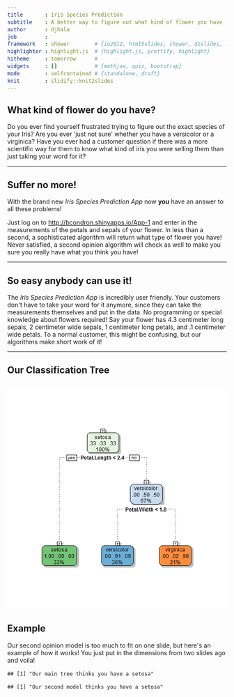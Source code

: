```yaml
---
title       : Iris Species Prediction
subtitle    : A better way to figure out what kind of flower you have
author      : djhala
job         : 
framework   : shower        # {io2012, html5slides, shower, dzslides, ...}
highlighter : highlight.js  # {highlight.js, prettify, highlight}
hitheme     : tomorrow      # 
widgets     : []            # {mathjax, quiz, bootstrap}
mode        : selfcontained # {standalone, draft}
knit        : slidify::knit2slides
---
```


## What kind of flower do you have?

Do you ever find yourself frustrated trying to figure out the exact species of your Iris? Are you ever 'just not sure' whether you have a versicolor or a virginica? Have you ever had a customer question if there was a more scientific way for them to know what kind of iris you were selling them than just taking your word for it?

---

## Suffer no more!

With the brand new <i>Iris Species Prediction App</i> now <b>you</b> have an answer to all these problems!

Just log on to http://bcondron.shinyapps.io/App-1 and enter in the measurements of the petals and sepals of your flower. In less than a second, a sophisticated algorithm will return what type of flower you have! Never satisfied, a second opinion algorithm will check as well to make you sure you really have what you think you have!

---

## So easy anybody can use it!

The <i>Iris Species Prediction App</i> is incredibly user friendly. Your customers don't have to take your word for it anymore, since they can take the measurements themselves and put in the data. No programming or special knowledge about flowers required! Say your flower has 4.3 centimeter long sepals, 2 centimeter wide sepals, 1 centimeter long petals, and .1 centimeter wide petals. To a normal customer, this might be confusing, but our algorithms make short work of it!

---
## Our Classification Tree

![plot of chunk unnamed-chunk-1](assets/fig/unnamed-chunk-1.png) 
---
## Example
Our second opinion model is too much to fit on one slide, but here's an example of how it works! You just put in the dimensions from two slides ago and voila!

```
## [1] "Our main tree thinks you have a setosa"
```

```
## [1] "Our second model thinks you have a setosa"
```

